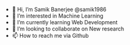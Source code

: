 - 👋 Hi, I’m Samik Banerjee @samik1986
- 👀 I’m interested in Machine Learning
- 🌱 I’m currently learning Web Development
- 💞️ I’m looking to collaborate on New research
- 📫 How to reach me via Github

<!---
samik1986/samik1986 is a ✨ special ✨ repository because its `README.md` (this file) appears on your GitHub profile.
You can click the Preview link to take a look at your changes.
--->
